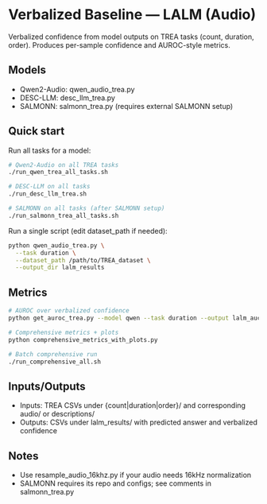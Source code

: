 # Verbalized Baseline — LALM (Audio)

Verbalized confidence from model outputs on TREA tasks (count, duration, order). Produces per-sample confidence and AUROC-style metrics.

## Models
- Qwen2-Audio: qwen_audio_trea.py
- DESC-LLM: desc_llm_trea.py
- SALMONN: salmonn_trea.py (requires external SALMONN setup)

## Quick start

Run all tasks for a model:
```bash
# Qwen2-Audio on all TREA tasks
./run_qwen_trea_all_tasks.sh

# DESC-LLM on all tasks
./run_desc_llm_trea.sh

# SALMONN on all tasks (after SALMONN setup)
./run_salmonn_trea_all_tasks.sh
```

Run a single script (edit dataset_path if needed):
```bash
python qwen_audio_trea.py \
  --task duration \
  --dataset_path /path/to/TREA_dataset \
  --output_dir lalm_results
```

## Metrics
```bash
# AUROC over verbalized confidence
python get_auroc_trea.py --model qwen --task duration --output lalm_auc.txt

# Comprehensive metrics + plots
python comprehensive_metrics_with_plots.py

# Batch comprehensive run
./run_comprehensive_all.sh
```

## Inputs/Outputs
- Inputs: TREA CSVs under {count|duration|order}/ and corresponding audio/ or descriptions/
- Outputs: CSVs under lalm_results/ with predicted answer and verbalized confidence

## Notes
- Use resample_audio_16khz.py if your audio needs 16kHz normalization
- SALMONN requires its repo and configs; see comments in salmonn_trea.py
